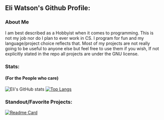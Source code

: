 ## Eli Watson's Github Profile:
### About Me
I am best described as a Hobbyist when it comes to programming. This is not my job nor do I plan to ever work in CS. I program for fun and my language/project choice reflects that. Most of my projects are not really going to be useful to anyone else but feel free to use them if you wish, If not explicitly stated in the repo all projects are under the GNU license.</p>
### Stats:
#### (For the People who care)
![Eli's GitHub stats](https://github-readme-stats.vercel.app/api?username=Eli-Watson&show_icons=true&theme=gruvbox)
[![Top Langs](https://github-readme-stats.vercel.app/api/top-langs/?username=Eli-Watson&layout=donut&theme=gruvbox)](https://github.com/anuraghazra/github-readme-stats)
### Standout/Favorite Projects:
[![Readme Card](https://github-readme-stats.vercel.app/api/pin/?username=Eli-Watson&repo=SEMGraph&theme=gruvbox)](https://github.com/anuraghazra/github-readme-stats)
<!--
**Eli-Watson/Eli-Watson** is a ✨ _special_ ✨ repository because its `README.md` (this file) appears on your GitHub profile.

Here are some ideas to get you started:

- 🔭 I’m currently working on ...
- 🌱 I’m currently learning ...
- 👯 I’m looking to collaborate on ...
- 🤔 I’m looking for help with ...
- 💬 Ask me about ...
- 📫 How to reach me: ...
- 😄 Pronouns: ...
- ⚡ Fun fact: ...
-->

